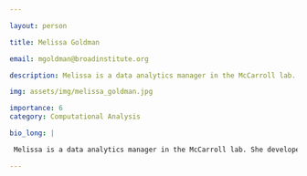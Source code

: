 ```yaml
---

layout: person

title: Melissa Goldman

email: mgoldman@broadinstitute.org

description: Melissa is a data analytics manager in the McCarroll lab. She developed Drop-seq with Evan Macosko, and worked at the bench for over 8 years specializing in single-cell technologies. She now works ...

img: assets/img/melissa_goldman.jpg

importance: 6
category: Computational Analysis

bio_long: |

 Melissa is a data analytics manager in the McCarroll lab. She developed Drop-seq with Evan Macosko, and worked at the bench for over 8 years specializing in single-cell technologies. She now works closely with both researchers and software developers to facilitate cutting-edge analysis of single-cell data.

---
```


